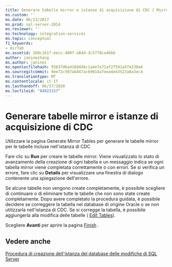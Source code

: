 ```yaml
---
title: Generare tabelle mirror e istanze di acquisizione di CDC | Microsoft Docs
ms.custom: ''
ms.date: 06/13/2017
ms.prod: sql-server-2014
ms.reviewer: ''
ms.technology: integration-services
ms.topic: conceptual
f1_keywords:
- mirTab
ms.assetid: 260c1617-eecc-4007-a84d-3c5778ce46b6
author: janinezhang
ms.author: janinez
ms.openlocfilehash: 93837d6a410d4d6c1a4e7e71af2f591a5f4230a6
ms.sourcegitcommit: 9ee72c507ab447ac69014a7eea4e43523a0a3ec4
ms.translationtype: MT
ms.contentlocale: it-IT
ms.lasthandoff: 06/17/2020
ms.locfileid: "84923157"
---
```

# <a name="generate-mirror-tables-and-cdc-capture-instances"></a>Generare tabelle mirror e istanze di acquisizione di CDC
  Utilizzare la pagina Generate Mirror Tables per generare le tabelle mirror per le tabelle incluse nell'istanza di CDC  
  
 Fare clic su **Run** per creare le tabelle mirror. Viene visualizzato lo stato di avanzamento della creazione di ogni tabella e un messaggio indica se ogni tabella mirror viene completata correttamente o con errori. Se si verifica un errore, fare clic su **Details** per visualizzare una finestra di dialogo contenente una spiegazione dell'errore.  
  
 Se alcune tabelle non vengono create completamente, è possibile scegliere di continuare o di eliminare tutte le tabelle che non sono state create completamente. Dopo avere completato la procedura guidata, è possibile decidere se correggere la tabella nel database di origine Oracle o se non utilizzarla nell'istanza di CDC. Se si corregge la tabella, è possibile aggiungerla alla modifica delle tabelle ( [Edit Tables](edit-tables.md)).  
  
 Scegliere **Avanti** per aprire la pagina [Finish](finish.md) .  
  
## <a name="see-also"></a>Vedere anche  
 [Procedura di creazione dell'istanza del database delle modifiche di SQL Server](how-to-create-the-sql-server-change-database-instance.md)  
  
  
